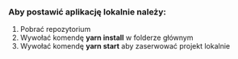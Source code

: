 ### Aby postawić aplikację lokalnie należy:

1. Pobrać repozytorium
2. Wywołać komendę **yarn install** w folderze głównym
3. Wywołać komendę **yarn start** aby zaserwować projekt lokalnie
